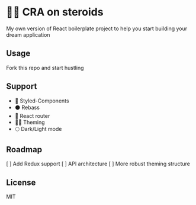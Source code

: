 # 🏋️‍♂️ CRA on steroids

My own version of React boilerplate project to help you start building your dream application

## Usage

Fork this repo and start hustling

## Support

- 💅 Styled-Components
- ⚫️ Rebass
- 🚦 React router
- 👨‍🎨 Theming
- 🌕 Dark/Light mode

## Roadmap

[ ] Add Redux support
[ ] API architecture
[ ] More robust theming structure

## License

MIT
